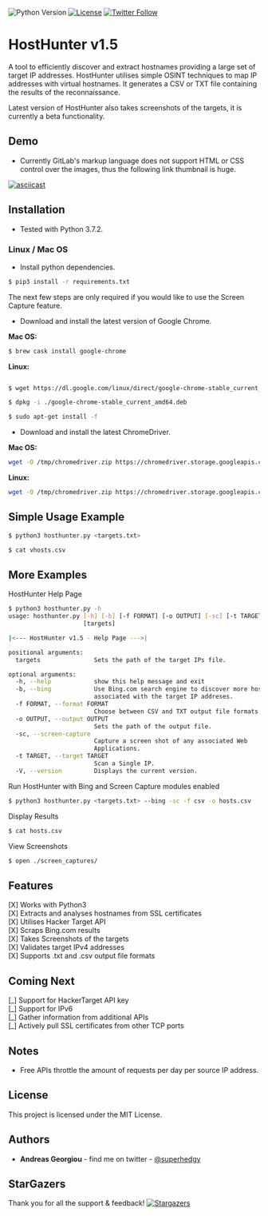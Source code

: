 ![Python Version](https://img.shields.io/static/v1.svg?label=Python&message=3.x&color=Blue)
[![License](https://img.shields.io/github/license/spiderlabs/hosthunter.svg)](https://github.com/SpiderLabs/HostHunter/blob/master/LICENSE)
[![Twitter Follow](https://img.shields.io/twitter/follow/superhedgy.svg?style=social)](https://twitter.com/superhedgy)

HostHunter v1.5
======

A tool to efficiently discover and extract hostnames providing a large set of target IP addresses. HostHunter utilises simple OSINT techniques to map IP addresses with virtual hostnames. It generates a CSV or TXT file containing the results of the reconnaissance.

Latest version of HostHunter also takes screenshots of the targets, it is currently a beta functionality.

## Demo
* Currently GitLab's markup language does not support HTML or CSS control over the images, thus the following link thumbnail is huge.

[![asciicast](https://asciinema.org/a/jp9B0IB6BzRAgbH3iNp7cCTpt.png)](https://asciinema.org/a/jp9B0IB6BzRAgbH3iNp7cCTpt)

## Installation
* Tested with Python 3.7.2.

### Linux / Mac OS
* Install python dependencies.
```bash
$ pip3 install -r requirements.txt
```

The next few steps are only required if you would like to use the Screen Capture feature.

* Download and install the latest version of Google Chrome.

**Mac OS:**
```bash
$ brew cask install google-chrome
```
**Linux:**
```bash

$ wget https://dl.google.com/linux/direct/google-chrome-stable_current_amd64.deb

$ dpkg -i ./google-chrome-stable_current_amd64.deb

$ sudo apt-get install -f
```

* Download and install the latest ChromeDriver.

**Mac OS:**
```bash
wget -O /tmp/chromedriver.zip https://chromedriver.storage.googleapis.com/74.0.3729.6/chromedriver_mac64.zip && sudo unzip /tmp/chromedriver.zip chromedriver -d /usr/local/bin/;
```
**Linux:**
```bash
wget -O /tmp/chromedriver.zip https://chromedriver.storage.googleapis.com/74.0.3729.6/chromedriver_linux64.zip && sudo unzip /tmp/chromedriver.zip chromedriver -d /usr/local/bin/;
```

## Simple Usage Example
```bash
$ python3 hosthunter.py <targets.txt>
```

```bash
$ cat vhosts.csv
```

## More Examples
HostHunter Help Page
```bash
$ python3 hosthunter.py -h
usage: hosthunter.py [-h] [-b] [-f FORMAT] [-o OUTPUT] [-sc] [-t TARGET] [-V]
                     [targets]

|<--- HostHunter v1.5 - Help Page --->|

positional arguments:
  targets               Sets the path of the target IPs file.

optional arguments:
  -h, --help            show this help message and exit
  -b, --bing            Use Bing.com search engine to discover more hostnames
                        associated with the target IP addreses.
  -f FORMAT, --format FORMAT
                        Choose between CSV and TXT output file formats.
  -o OUTPUT, --output OUTPUT
                        Sets the path of the output file.
  -sc, --screen-capture
                        Capture a screen shot of any associated Web
                        Applications.
  -t TARGET, --target TARGET
                        Scan a Single IP.
  -V, --version         Displays the current version.

```                        

Run HostHunter with Bing and Screen Capture modules enabled
```bash
$ python3 hosthunter.py <targets.txt> --bing -sc -f csv -o hosts.csv
```
Display Results
```bash
$ cat hosts.csv
```
View Screenshots
```bash
$ open ./screen_captures/
```

## Features
[X] Works with Python3  
[X] Extracts and analyses hostnames from SSL certificates  
[X] Utilises Hacker Target API  
[X] Scraps Bing.com results  
[X] Takes Screenshots of the targets  
[X] Validates target IPv4 addresses  
[X] Supports .txt and .csv output file formats  

## Coming Next
[\_] Support for HackerTarget API key  
[\_] Support for IPv6  
[\_] Gather information from additional APIs  
[\_] Actively pull SSL certificates from other TCP ports  

## Notes
* Free APIs throttle the amount of requests per day per source IP address.

## License
This project is licensed under the MIT License.

## Authors
* **Andreas Georgiou** - find me on twitter - [@superhedgy](https://twitter.com/superhedgy)

## StarGazers
Thank you for all the support & feedback!
[![Stargazers](https://starcharts.herokuapp.com/SpiderLabs/HostHunter.svg)](https://starcharts.herokuapp.com/SpiderLabs/HostHunter)
